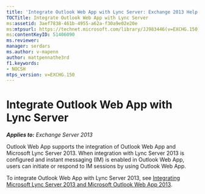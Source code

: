 ```yaml
---
title: 'Integrate Outlook Web App with Lync Server: Exchange 2013 Help'
TOCTitle: Integrate Outlook Web App with Lync Server
ms:assetid: 3aef7838-461b-4955-a62a-f30a9e02e20e
ms:mtpsurl: https://technet.microsoft.com/library/JJ983446(v=EXCHG.150)
ms:contentKeyID: 51406090
ms.reviewer: 
manager: serdars
ms.author: v-mapenn
author: mattpennathe3rd
f1.keywords:
- NOCSH
mtps_version: v=EXCHG.150
---
```


# Integrate Outlook Web App with Lync Server

_**Applies to:** Exchange Server 2013_

Outlook Web App supports the integration of Outlook Web App and Microsoft Lync Server 2013. When integration with Lync Server 2013 is configured and instant messaging (IM) is enabled in Outlook Web App, users can initiate or respond to IM sessions by using Outlook Web App.

To integrate Outlook Web App with Lync Server 2013, see [Integrating Microsoft Lync Server 2013 and Microsoft Outlook Web App 2013](https://go.microsoft.com/fwlink/p/?linkid=280418).
